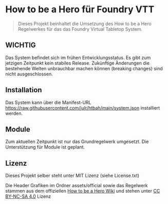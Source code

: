 # How to be a Hero für Foundry VTT 
> Dieses Projekt beinhaltet die Umsetzung des How to be a Hero Regelwerkes für das das Foundry Virtual Tabletop System.

## WICHTIG
Das System befindet sich im frühen Entwicklungsstatus. Es gibt zum jetzigen Zeitpunkt kein stabiles Release.
Zukünftige Änderungen die bestehende Welten unbrauchbar machen können (breaking changes) sind nicht ausgeschlossen. 

## Installation
Das System kann über die Manifest-URL https://raw.githubusercontent.com/julr/htbah/main/system.json installiert werden.

## Module
Zum aktuellen Zeitpunkt ist nur das Grundregelwerk umgesetzt. Die Unterstützung für Module ist geplant.

## Lizenz
Dieses Projekt selber steht unter MIT Lizenz (siehe License.txt)

Die Header Grafiken im Ordner assets/official sowie das Regelwerk stammen aus dem offiziellen [How to be a Hero Wiki](https://howtobeahero.de/) und stehen unter [CC BY-NC-SA 4.0](https://creativecommons.org/licenses/by-nc-sa/4.0/) Lizenz
